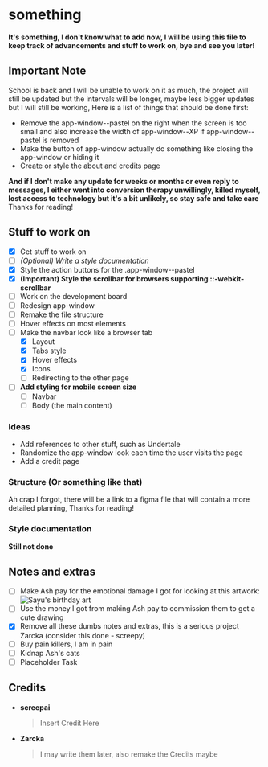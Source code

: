 # something

**It's something, I don't know what to add now, I will be using this file to keep track of advancements and stuff to work on, bye and see you later!**

## Important Note

School is back and I will be unable to work on it as much, the project will still be updated but the intervals will be longer, maybe less bigger updates but I will still be working,
Here is a list of things that should be done first:

- Remove the app-window--pastel on the right when the screen is too small and also increase the width of app-window--XP if app-window--pastel is removed
- Make the button of app-window actually do something like closing the app-window or hiding it
- Create or style the about and credits page

**And if I don't make any update for weeks or months or even reply to messages, I either went into conversion therapy unwillingly, killed myself, lost access to technology but it's a bit unlikely, so stay safe and take care**
Thanks for reading!

## Stuff to work on

- [x] Get stuff to work on
- [ ] *(Optional) Write a style documentation*
- [x] Style the action buttons for the .app-window--pastel
- [x] **(Important) Style the scrollbar for browsers supporting ::-webkit-scrollbar**
- [ ] Work on the development board
- [ ] Redesign app-window
- [ ] Remake the file structure
- [ ] Hover effects on most elements
- [ ] Make the navbar look like a browser tab
  - [x] Layout
  - [x] Tabs style
  - [x] Hover effects
  - [x] Icons
  - [ ] Redirecting to the other page
- [ ] **Add styling for mobile screen size**
  - [ ] Navbar
  - [ ] Body (the main content)

### Ideas
- Add references to other stuff, such as Undertale
- Randomize the app-window look each time the user visits the page
- Add a credit page

### Structure (Or something like that)

Ah crap I forgot, there will be a link to a figma file that will contain a more detailed planning,
Thanks for reading!

### Style documentation

**Still not done**

## Notes and extras

- [ ] Make Ash pay for the emotional damage I got for looking at this artwork:
![Sayu's birthday art](https://cdn.discordapp.com/attachments/933943929643098142/1033480376989003876/Untitled2192_20221011124806.png)
- [ ] Use the money I got from making Ash pay to commission them to get a cute drawing
- [x] Remove all these dumbs notes and extras, this is a serious project Zarcka (consider this done - screepy)
- [ ] Buy pain killers, I am in pain
- [ ] Kidnap Ash's cats
- [ ] Placeholder Task

## Credits

- **screepai**
  > Insert Credit Here
- **Zarcka**
  > I may write them later, also remake the Credits maybe